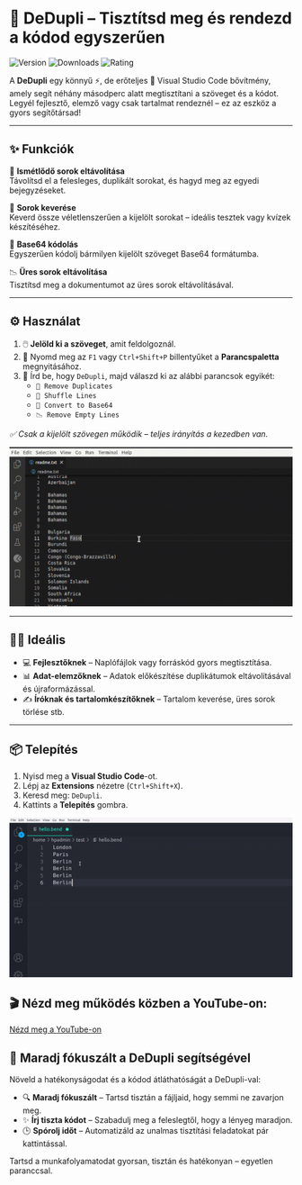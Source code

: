 # 🧹 DeDupli – Tisztítsd meg és rendezd a kódod egyszerűen

![Version](https://badgen.net/badge/version/3.5.6/blue)
![Downloads](https://badgen.net/badge/downloads/4.5k/blue)
![Rating](https://badgen.net/badge/rating/⭐⭐⭐⭐☆/blue)

A **DeDupli** egy könnyű ⚡, de erőteljes 💪 Visual Studio Code bővítmény, amely segít néhány másodperc alatt megtisztítani a szöveget és a kódot. Legyél fejlesztő, elemző vagy csak tartalmat rendeznél – ez az eszköz a gyors segítőtársad!

---

## ✨ Funkciók

🧽 **Ismétlődő sorok eltávolítása**  
Távolítsd el a felesleges, duplikált sorokat, és hagyd meg az egyedi bejegyzéseket.

🔀 **Sorok keverése**  
Keverd össze véletlenszerűen a kijelölt sorokat – ideális tesztek vagy kvízek készítéséhez.

🧾 **Base64 kódolás**  
Egyszerűen kódolj bármilyen kijelölt szöveget Base64 formátumba.

📉 **Üres sorok eltávolítása**  
Tisztítsd meg a dokumentumot az üres sorok eltávolításával.

---

## ⚙️ Használat

1. 🖱️ **Jelöld ki a szöveget**, amit feldolgoznál.
2. 🎯 Nyomd meg az `F1` vagy `Ctrl+Shift+P` billentyűket a **Parancspaletta** megnyitásához.
3. 💼 Írd be, hogy `DeDupli`, majd válaszd ki az alábbi parancsok egyikét:
   - `🧽 Remove Duplicates`
   - `🔀 Shuffle Lines`
   - `🧾 Convert to Base64`
   - `📉 Remove Empty Lines`

*✅ Csak a kijelölt szövegen működik – teljes irányítás a kezedben van.*

[![Vscode bővítmény](/translations/demo.gif 'Vscode bővítmény bemutató')](https://learnwithyan.com)

---

## 👨‍💻 Ideális

- 💻 **Fejlesztőknek** – Naplófájlok vagy forráskód gyors megtisztítása.
- 📊 **Adat-elemzőknek** – Adatok előkészítése duplikátumok eltávolításával és újraformázással.
- ✍️ **Íróknak és tartalomkészítőknek** – Tartalom keverése, üres sorok törlése stb.

---

## 📦 Telepítés

1. Nyisd meg a **Visual Studio Code**-ot.
2. Lépj az **Extensions** nézetre (`Ctrl+Shift+X`).
3. Keresd meg: `DeDupli`.
4. Kattints a **Telepítés** gombra.

[![Vscode bővítmény](/translations/demo2.gif 'Vscode bővítmény bemutató')](https://learnwithyan.com)

## 🎬 Nézd meg működés közben a YouTube-on:

[Nézd meg a YouTube-on](https://www.youtube.com/watch?v=f9PHCYbTWbc)

## 🧠 Maradj fókuszált a DeDupli segítségével

Növeld a hatékonyságodat és a kódod átláthatóságát a DeDupli-val:

- 🔍 **Maradj fókuszált** – Tartsd tisztán a fájljaid, hogy semmi ne zavarjon meg.
- ✨ **Írj tiszta kódot** – Szabadulj meg a feleslegtől, hogy a lényeg maradjon.
- 🕒 **Spórolj időt** – Automatizáld az unalmas tisztítási feladatokat pár kattintással.

Tartsd a munkafolyamatodat gyorsan, tisztán és hatékonyan – egyetlen paranccsal.
